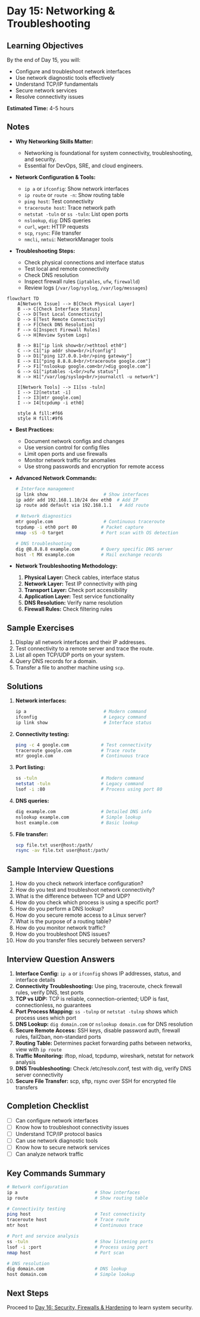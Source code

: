 # Day 15: Networking & Troubleshooting

## Learning Objectives
By the end of Day 15, you will:
- Configure and troubleshoot network interfaces
- Use network diagnostic tools effectively
- Understand TCP/IP fundamentals
- Secure network services
- Resolve connectivity issues

**Estimated Time:** 4-5 hours

## Notes
- **Why Networking Skills Matter:**
  - Networking is foundational for system connectivity, troubleshooting, and security.
  - Essential for DevOps, SRE, and cloud engineers.

- **Network Configuration & Tools:**
  - `ip a` or `ifconfig`: Show network interfaces
  - `ip route` or `route -n`: Show routing table
  - `ping host`: Test connectivity
  - `traceroute host`: Trace network path
  - `netstat -tuln` or `ss -tuln`: List open ports
  - `nslookup`, `dig`: DNS queries
  - `curl`, `wget`: HTTP requests
  - `scp`, `rsync`: File transfer
  - `nmcli`, `nmtui`: NetworkManager tools

- **Troubleshooting Steps:**
  - Check physical connections and interface status
  - Test local and remote connectivity
  - Check DNS resolution
  - Inspect firewall rules (`iptables`, `ufw`, `firewalld`)
  - Review logs (`/var/log/syslog`, `/var/log/messages`)

```mermaid
flowchart TD
    A[Network Issue] --> B[Check Physical Layer]
    B --> C[Check Interface Status]
    C --> D[Test Local Connectivity]
    D --> E[Test Remote Connectivity]
    E --> F[Check DNS Resolution]
    F --> G[Inspect Firewall Rules]
    G --> H[Review System Logs]
    
    B --> B1["ip link show<br/>ethtool eth0"]
    C --> C1["ip addr show<br/>ifconfig"]
    D --> D1["ping 127.0.0.1<br/>ping gateway"]
    E --> E1["ping 8.8.8.8<br/>traceroute google.com"]
    F --> F1["nslookup google.com<br/>dig google.com"]
    G --> G1["iptables -L<br/>ufw status"]
    H --> H1["/var/log/syslog<br/>journalctl -u network"]
    
    I[Network Tools] --> I1[ss -tuln]
    I --> I2[netstat -i]
    I --> I3[mtr google.com]
    I --> I4[tcpdump -i eth0]
    
    style A fill:#f66
    style H fill:#9f6
```

- **Best Practices:**
  - Document network configs and changes
  - Use version control for config files
  - Limit open ports and use firewalls
  - Monitor network traffic for anomalies
  - Use strong passwords and encryption for remote access



- **Advanced Network Commands:**
  ```bash
  # Interface management
  ip link show                     # Show interfaces
  ip addr add 192.168.1.10/24 dev eth0  # Add IP
  ip route add default via 192.168.1.1   # Add route
  
  # Network diagnostics
  mtr google.com                   # Continuous traceroute
  tcpdump -i eth0 port 80         # Packet capture
  nmap -sS -O target              # Port scan with OS detection
  
  # DNS troubleshooting
  dig @8.8.8.8 example.com        # Query specific DNS server
  host -t MX example.com          # Mail exchange records
  ```

- **Network Troubleshooting Methodology:**
  1. **Physical Layer:** Check cables, interface status
  2. **Network Layer:** Test IP connectivity with ping
  3. **Transport Layer:** Check port accessibility
  4. **Application Layer:** Test service functionality
  5. **DNS Resolution:** Verify name resolution
  6. **Firewall Rules:** Check filtering rules

## Sample Exercises
1. Display all network interfaces and their IP addresses.
2. Test connectivity to a remote server and trace the route.
3. List all open TCP/UDP ports on your system.
4. Query DNS records for a domain.
5. Transfer a file to another machine using `scp`.

## Solutions
1. **Network interfaces:**
   ```bash
   ip a                             # Modern command
   ifconfig                         # Legacy command
   ip link show                     # Interface status
   ```

2. **Connectivity testing:**
   ```bash
   ping -c 4 google.com            # Test connectivity
   traceroute google.com           # Trace route
   mtr google.com                  # Continuous trace
   ```

3. **Port listing:**
   ```bash
   ss -tuln                        # Modern command
   netstat -tuln                   # Legacy command
   lsof -i :80                     # Process using port 80
   ```

4. **DNS queries:**
   ```bash
   dig example.com                 # Detailed DNS info
   nslookup example.com            # Simple lookup
   host example.com                # Basic lookup
   ```

5. **File transfer:**
   ```bash
   scp file.txt user@host:/path/
   rsync -av file.txt user@host:/path/
   ```

## Sample Interview Questions
1. How do you check network interface configuration?
2. How do you test and troubleshoot network connectivity?
3. What is the difference between TCP and UDP?
4. How do you check which process is using a specific port?
5. How do you perform a DNS lookup?
6. How do you secure remote access to a Linux server?
7. What is the purpose of a routing table?
8. How do you monitor network traffic?
9. How do you troubleshoot DNS issues?
10. How do you transfer files securely between servers?

## Interview Question Answers
1. **Interface Config:** `ip a` or `ifconfig` shows IP addresses, status, and interface details
2. **Connectivity Troubleshooting:** Use ping, traceroute, check firewall rules, verify DNS, test ports
3. **TCP vs UDP:** TCP is reliable, connection-oriented; UDP is fast, connectionless, no guarantees
4. **Port Process Mapping:** `ss -tulnp` or `netstat -tulnp` shows which process uses which port
5. **DNS Lookup:** `dig domain.com` or `nslookup domain.com` for DNS resolution
6. **Secure Remote Access:** SSH keys, disable password auth, firewall rules, fail2ban, non-standard ports
7. **Routing Table:** Determines packet forwarding paths between networks, view with `ip route`
8. **Traffic Monitoring:** iftop, nload, tcpdump, wireshark, netstat for network analysis
9. **DNS Troubleshooting:** Check /etc/resolv.conf, test with dig, verify DNS server connectivity
10. **Secure File Transfer:** scp, sftp, rsync over SSH for encrypted file transfers

## Completion Checklist
- [ ] Can configure network interfaces
- [ ] Know how to troubleshoot connectivity issues
- [ ] Understand TCP/IP protocol basics
- [ ] Can use network diagnostic tools
- [ ] Know how to secure network services
- [ ] Can analyze network traffic

## Key Commands Summary
```bash
# Network configuration
ip a                             # Show interfaces
ip route                         # Show routing table

# Connectivity testing
ping host                        # Test connectivity
traceroute host                  # Trace route
mtr host                         # Continuous trace

# Port and service analysis
ss -tuln                         # Show listening ports
lsof -i :port                    # Process using port
nmap host                        # Port scan

# DNS resolution
dig domain.com                   # DNS lookup
host domain.com                  # Simple lookup
```

## Next Steps
Proceed to [Day 16: Security, Firewalls & Hardening](../Day_16/notes_and_exercises.md) to learn system security.
